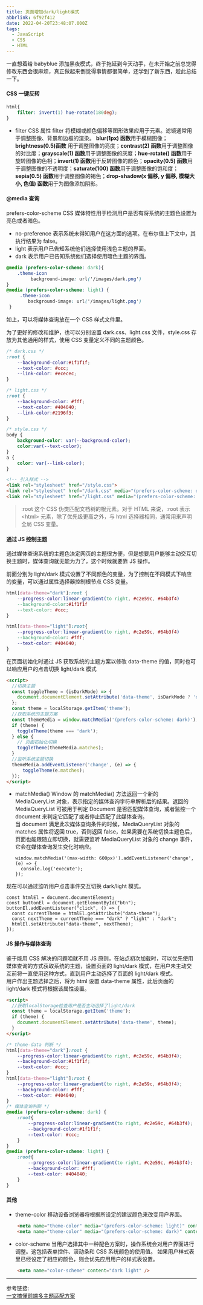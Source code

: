 ```yaml
---
title: 页面增加dark/light模式
abbrlink: 6f92f412
date: 2022-04-20T23:48:07.000Z
tags:
  - JavaScript
  - CSS
  - HTML
---
```


一直想着给 babyblue 添加黑夜模式，终于拖延到今天动手，在未开始之前总觉得修改东西会很麻烦，真正做起来倒觉得事情都很简单，还学到了新东西，趁此总结一下。

<!-- more -->

#### CSS 一键反转

```CSS
html{
    filter: invert(1) hue-rotate(180deg);
}
```

- filter
  CSS 属性 filter 将模糊或颜色偏移等图形效果应用于元素。滤镜通常用于调整图像、背景和边框的渲染。
  **blur(1px) 函数**用于模糊图像；**brightness(0.5)函数** 用于调整图像的亮度；**contrast(2) 函数**用于调整图像的对比度；**grayscale(1) 函数**用于调整图像的灰度；**hue-rotate() 函数**用于旋转图像的色相；**invert(1) 函数**用于反转图像的颜色；**opacity(0.5) 函数**用于调整图像的不透明度；**saturate(100) 函数**用于调整图像的饱和度；**sepia(0.5) 函数**用于调整图像的褐色；**drop-shadow(x 偏移, y 偏移, 模糊大小, 色值) 函数**用于为图像添加阴影。

#### @media 查询

prefers-color-scheme CSS 媒体特性用于检测用户是否有将系统的主题色设置为亮色或者暗色。

- no-preference 表示系统未得知用户在这方面的选项。在布尔值上下文中，其执行结果为 false。
- light 表示用户已告知系统他们选择使用浅色主题的界面。
- dark 表示用户已告知系统他们选择使用暗色主题的界面。

```CSS
@media (prefers-color-scheme: dark){
    .theme-icon
         background-image: url('/images/dark.png')
}
@media (prefers-color-scheme: light) {
     .theme-icon
        background-image: url('/images/light.png')
 }

```

如上，可以将媒体查询放在一个 CSS 样式文件里。

为了更好的修改和维护，也可以分别设置 dark.css、light.css 文件，style.css 存放为其他通用的样式，使用 CSS 变量定义不同的主题颜色。

```CSS
/* dark.css */
:root {
    --background-color:#1f1f1f;
    --text-color: #ccc;
    --link-color: #ececec;
}

/* light.css */
:root {
    --background-color: #fff;
    --text-color: #404040;
    --link-color:#2196f3;
}

/* style.css */
body {
    background-color: var(--background-color);
    color:var(--text-color);
}
a {
    color: var(--link-color);
}
```

```HTML
<!-- 引入样式 -->
<link rel="stylesheet" href="/style.css">
<link rel="stylesheet" href="/dark.css" media="(prefers-color-scheme: dark)">
<link rel="stylesheet" href="/light.css" media="(prefers-color-scheme: no-preference),(prefers-color-scheme: light)"
```

> :root 这个 CSS 伪类匹配文档树的根元素。对于 HTML 来说，:root 表示 \<html> 元素，除了优先级更高之外，与 html 选择器相同，通常用来声明全局 CSS 变量。

#### 通过 JS 控制主题

通过媒体查询系统的主题色决定网页的主题很方便，但是想要用户能够主动交互切换主题时，媒体查询就无能为力了，这个时候就要靠 JS 操作。

前面分别为 light/dark 模式设置了不同颜色的变量，为了控制在不同模式下响应的变量，可以通过属性选择器控制根节点 CSS 变量。

```CSS
html[data-theme="dark"]:root {
    --progress-color:linear-gradient(to right, #c2e59c, #64b3f4)
    --background-color:#1f1f1f
    --text-color: #ccc;
}

html[data-theme="light"]:root{
    --progress-color:linear-gradient(to right, #c2e59c, #64b3f4)
    --background-color: #fff;
    --text-color: #404040;
}

```

在页面初始化时通过 JS 获取系统的主题方案以修改 data-theme 的值，同时也可以响应用户的点击切换 light/dark 模式

```HTML
<script>
  //切换主题
  const toggleTheme = (isDarkMode) => {
    document.documentElement.setAttribute('data-theme', isDarkMode ? 'dark' : 'light');
  };
  const theme = localStorage.getItem('theme');
  //获取系统的主题方案
  const themeMedia = window.matchMedia('(prefers-color-scheme: dark)');
  if (theme) {
    toggleTheme(theme === 'dark');
  } else {
    // 页面初始化切换
    toggleTheme(themeMedia.matches);
  }
  //监听系统主题切换
  themeMedia.addEventListener('change', (e) => {
      toggleTheme(e.matches);
  });
</script>
```

- matchMedia()
  Window 的 matchMedia() 方法返回一个新的 MediaQueryList 对象，表示指定的媒体查询字符串解析后的结果。返回的 MediaQueryList 可被用于判定 Document 是否匹配媒体查询，或者监控一个 document 来判定它匹配了或者停止匹配了此媒体查询。  
  当 document 满足此次媒体查询条件的时候，MediaQueryList 对象的 matches 属性将返回 true，否则返回 false，如果需要在系统切换主题色后，页面也能跟随立即切换，就需要监听 MediaQueryList 对象的 change 事件，它会在媒体查询发生变化时响应。

  ```JS
  window.matchMedia('(max-width: 600px)').addEventListener('change', (e) => {
    console.log('execute');
  });
  ```

现在可以通过监听用户点击事件交互切换 dark/light 模式。

```JS
const htmlEl = document.documentElement;
const buttonEl = document.getElementById("btn");
buttonEl.addEventListener("click", () => {
  const currentTheme = htmlEl.getAttribute("data-theme");
  const nextTheme = currentTheme === "dark" ? "light" : "dark";
  htmlEl.setAttribute("data-theme", nextTheme);
});

```

#### JS 操作与媒体查询

鉴于能用 CSS 解决的问题咱就不用 JS 原则，在站点初次加载时，可以优先使用媒体查询的方式获取系统的主题，设置页面的 light/dark 模式，在用户未主动交互前将一直使用这种方式，直到用户主动选择了页面的 light/dark 模式。  
用户作出主题选择之后，将为 html 设置 data-theme 属性，此后页面的 light/dark 模式将根据该属性设置。

```HTML
<script>
  //获取localStorage检查用户是否主动选择了light/dark
  const theme = localStorage.getItem('theme');
  if (theme) {
    document.documentElement.setAttribute('data-theme', theme);
  }
</script>
```

```CSS
/* theme-data 判断 */
html[data-theme="dark"]:root {
    --progress-color:linear-gradient(to right, #c2e59c, #64b3f4);
    --background-color:#1f1f1f;
    --text-color: #ccc;
}
html[data-theme="light"]:root {
    --progress-color:linear-gradient(to right, #c2e59c, #64b3f4);
    --background-color: #fff;
    --text-color: #404040;
}
/* 媒体查询判断 */
@media (prefers-color-scheme: dark) {
    :root{
        --progress-color:linear-gradient(to right, #c2e59c, #64b3f4);
        --background-color:#1f1f1f;
        --text-color: #ccc;
    }
}
@media (prefers-color-scheme: light) {
    :root{
        --progress-color:linear-gradient(to right, #c2e59c, #64b3f4);
        --background-color: #fff;
        --text-color: #404040;
    }
}

```

#### 其他

- theme-color 移动设备浏览器将根据所设定的建议颜色来改变用户界面。

```HTML
    <meta name="theme-color" media="(prefers-color-scheme: light)" content="#fff" />
    <meta name="theme-color" media="(prefers-color-scheme: dark)" content="#1f1f1f" />
```

- color-scheme 当用户选择其中一种配色方案时，操作系统会对用户界面进行调整。这包括表单控件、滚动条和 CSS 系统颜色的使用值。
  如果用户样式表里已经设定了相应的颜色，则会优先应用用户的样式表设置。

```HTML
    <meta name="color-scheme" content="dark light" />
```

---

参考链接:  
[一文搞懂前端多主题适配方案](https://juejin.cn/post/7049384448256639006)
